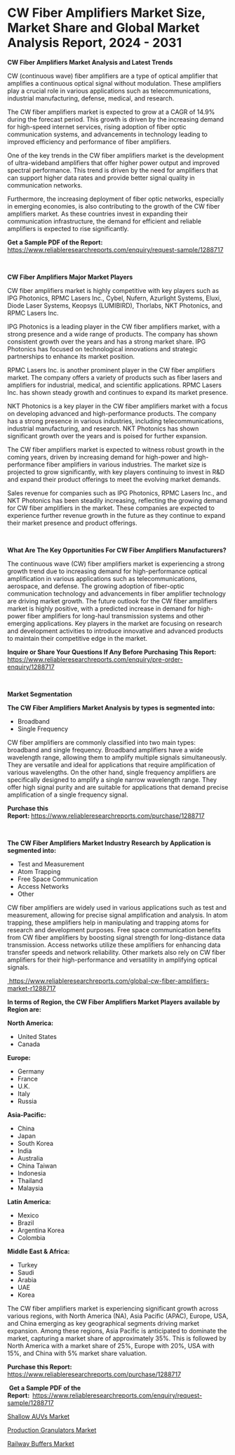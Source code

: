 <p><h1>CW Fiber Amplifiers Market Size, Market Share and Global Market Analysis Report, 2024 - 2031</h1></p><p><strong>CW Fiber Amplifiers Market Analysis and Latest Trends</strong></p>
<p><p>CW (continuous wave) fiber amplifiers are a type of optical amplifier that amplifies a continuous optical signal without modulation. These amplifiers play a crucial role in various applications such as telecommunications, industrial manufacturing, defense, medical, and research.</p><p>The CW fiber amplifiers market is expected to grow at a CAGR of 14.9% during the forecast period. This growth is driven by the increasing demand for high-speed internet services, rising adoption of fiber optic communication systems, and advancements in technology leading to improved efficiency and performance of fiber amplifiers.</p><p>One of the key trends in the CW fiber amplifiers market is the development of ultra-wideband amplifiers that offer higher power output and improved spectral performance. This trend is driven by the need for amplifiers that can support higher data rates and provide better signal quality in communication networks.</p><p>Furthermore, the increasing deployment of fiber optic networks, especially in emerging economies, is also contributing to the growth of the CW fiber amplifiers market. As these countries invest in expanding their communication infrastructure, the demand for efficient and reliable amplifiers is expected to rise significantly.</p></p>
<p><strong>Get a Sample PDF of the Report:&nbsp;</strong> <a href="https://www.reliableresearchreports.com/enquiry/request-sample/1288717">https://www.reliableresearchreports.com/enquiry/request-sample/1288717</a></p>
<p>&nbsp;</p>
<p><strong>CW Fiber Amplifiers Major Market Players</strong></p>
<p><p>CW fiber amplifiers market is highly competitive with key players such as IPG Photonics, RPMC Lasers Inc., Cybel, Nufern, Azurlight Systems, Eluxi, Diode Laser Systems, Keopsys (LUMIBIRD), Thorlabs, NKT Photonics, and RPMC Lasers Inc.</p><p>IPG Photonics is a leading player in the CW fiber amplifiers market, with a strong presence and a wide range of products. The company has shown consistent growth over the years and has a strong market share. IPG Photonics has focused on technological innovations and strategic partnerships to enhance its market position.</p><p>RPMC Lasers Inc. is another prominent player in the CW fiber amplifiers market. The company offers a variety of products such as fiber lasers and amplifiers for industrial, medical, and scientific applications. RPMC Lasers Inc. has shown steady growth and continues to expand its market presence.</p><p>NKT Photonics is a key player in the CW fiber amplifiers market with a focus on developing advanced and high-performance products. The company has a strong presence in various industries, including telecommunications, industrial manufacturing, and research. NKT Photonics has shown significant growth over the years and is poised for further expansion.</p><p>The CW fiber amplifiers market is expected to witness robust growth in the coming years, driven by increasing demand for high-power and high-performance fiber amplifiers in various industries. The market size is projected to grow significantly, with key players continuing to invest in R&D and expand their product offerings to meet the evolving market demands.</p><p>Sales revenue for companies such as IPG Photonics, RPMC Lasers Inc., and NKT Photonics has been steadily increasing, reflecting the growing demand for CW fiber amplifiers in the market. These companies are expected to experience further revenue growth in the future as they continue to expand their market presence and product offerings.</p></p>
<p>&nbsp;</p>
<p><strong>What Are The Key Opportunities For CW Fiber Amplifiers Manufacturers?</strong></p>
<p><p>The continuous wave (CW) fiber amplifiers market is experiencing a strong growth trend due to increasing demand for high-performance optical amplification in various applications such as telecommunications, aerospace, and defense. The growing adoption of fiber-optic communication technology and advancements in fiber amplifier technology are driving market growth. The future outlook for the CW fiber amplifiers market is highly positive, with a predicted increase in demand for high-power fiber amplifiers for long-haul transmission systems and other emerging applications. Key players in the market are focusing on research and development activities to introduce innovative and advanced products to maintain their competitive edge in the market.</p></p>
<p><strong>Inquire or Share Your Questions If Any Before Purchasing This Report:</strong> <a href="https://www.reliableresearchreports.com/enquiry/pre-order-enquiry/1288717">https://www.reliableresearchreports.com/enquiry/pre-order-enquiry/1288717</a></p>
<p>&nbsp;</p>
<p><strong>Market Segmentation</strong></p>
<p><strong>The CW Fiber Amplifiers Market Analysis by types is segmented into:</strong></p>
<p><ul><li>Broadband</li><li>Single Frequency</li></ul></p>
<p><p>CW fiber amplifiers are commonly classified into two main types: broadband and single frequency. Broadband amplifiers have a wide wavelength range, allowing them to amplify multiple signals simultaneously. They are versatile and ideal for applications that require amplification of various wavelengths. On the other hand, single frequency amplifiers are specifically designed to amplify a single narrow wavelength range. They offer high signal purity and are suitable for applications that demand precise amplification of a single frequency signal.</p></p>
<p><strong>Purchase this Report:&nbsp;</strong><a href="https://www.reliableresearchreports.com/purchase/1288717">https://www.reliableresearchreports.com/purchase/1288717</a></p>
<p>&nbsp;</p>
<p><strong>The CW Fiber Amplifiers Market Industry Research by Application is segmented into:</strong></p>
<p><ul><li>Test and Measurement</li><li>Atom Trapping</li><li>Free Space Communication</li><li>Access Networks</li><li>Other</li></ul></p>
<p><p>CW fiber amplifiers are widely used in various applications such as test and measurement, allowing for precise signal amplification and analysis. In atom trapping, these amplifiers help in manipulating and trapping atoms for research and development purposes. Free space communication benefits from CW fiber amplifiers by boosting signal strength for long-distance data transmission. Access networks utilize these amplifiers for enhancing data transfer speeds and network reliability. Other markets also rely on CW fiber amplifiers for their high-performance and versatility in amplifying optical signals.</p></p>
<p><a href="https://www.reliableresearchreports.com/global-cw-fiber-amplifiers-market-r1288717">&nbsp;https://www.reliableresearchreports.com/global-cw-fiber-amplifiers-market-r1288717</a></p>
<p><strong>In terms of Region, the CW Fiber Amplifiers Market Players available by Region are:</strong></p>
<p>
    <p> <strong> North America: </strong>
        <ul>
            <li>United States</li>
            <li>Canada</li>
        </ul>
        </p> 
    <p> <strong> Europe: </strong>
        <ul>
            <li>Germany</li>
            <li>France</li>
            <li>U.K.</li>
            <li>Italy</li>
            <li>Russia</li>
        </ul>
        </p> 
    <p> <strong> Asia-Pacific: </strong>
        <ul>
            <li>China</li>
            <li>Japan</li>
            <li>South Korea</li>
            <li>India</li>
            <li>Australia</li>
            <li>China Taiwan</li>
            <li>Indonesia</li>
            <li>Thailand</li>
            <li>Malaysia</li>
        </ul>
        </p> 
    <p> <strong> Latin America: </strong>
        <ul>
            <li>Mexico</li>
            <li>Brazil</li>
            <li>Argentina Korea</li>
            <li>Colombia</li>
        </ul>
        </p> 
    <p> <strong> Middle East & Africa: </strong>
        <ul>
            <li>Turkey</li>
            <li>Saudi</li>
            <li>Arabia</li>
            <li>UAE</li>
            <li>Korea</li>
        </ul>
    </p>
    </p>
<p><p>The CW fiber amplifiers market is experiencing significant growth across various regions, with North America (NA), Asia Pacific (APAC), Europe, USA, and China emerging as key geographical segments driving market expansion. Among these regions, Asia Pacific is anticipated to dominate the market, capturing a market share of approximately 35%. This is followed by North America with a market share of 25%, Europe with 20%, USA with 15%, and China with 5% market share valuation.</p></p>
<p><strong>Purchase this Report: </strong><a href="https://www.reliableresearchreports.com/purchase/1288717">https://www.reliableresearchreports.com/purchase/1288717</a></p>
<p>&nbsp;<strong>Get a Sample PDF of the Report:&nbsp;&nbsp;</strong><a href="https://www.reliableresearchreports.com/enquiry/request-sample/1288717">https://www.reliableresearchreports.com/enquiry/request-sample/1288717</a></p>
<p><strong></strong></p>
<p><p><a href="https://github.com/IzaiahBartell/Market-Research-Report-List-1/blob/main/shallow-auvs-market.md">Shallow AUVs Market</a></p><p><a href="https://github.com/Valeridd446677/Market-Research-Report-List-1/blob/main/production-granulators-market.md">Production Granulators Market</a></p><p><a href="https://github.com/bushilahore52/Market-Research-Report-List-1/blob/main/railway-buffers-market.md">Railway Buffers Market</a></p></p>